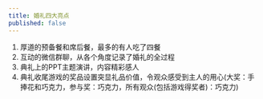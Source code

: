 ```yaml
---
title: 婚礼四大亮点
published: false
---
```

1. 厚道的预备餐和席后餐，最多的有人吃了四餐
2. 互动的微信群聊，从各个角度记录了婚礼的全过程
3. 典礼上的PPT主题演讲，内容精彩感人
4. 典礼收尾游戏的奖品设置突显礼品价值，令观众感受到主人的用心(大奖：手捧花和巧克力，参与奖：巧克力，所有观众(包括游戏得奖者)：巧克力)
